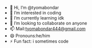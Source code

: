 - 👋 Hi, I’m @tyomabondar
- 👀 I’m interested in coding
- 🌱 I’m currently learning idk
- 💞️ I’m looking to collaborate on anyone
- 📫 Mail:tyomabondar444@gmail.com
- 😄 Pronouns:he/him 
- ⚡ Fun fact: i sometimes code

<!---
tyomabondar/tyomabondar is a ✨ special ✨ repository because its `README.md` (this file) appears on your GitHub profile.
You can click the Preview link to take a look at your changes.
--->
